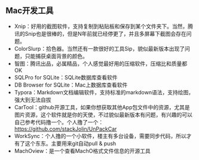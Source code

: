 ## Mac开发工具

- Xnip：好用的截图软件，支持复制到粘贴板和保存到某个文件夹下。当然，腾讯的Snip也是很棒的，但是N年前就已经停更了，并且多屏幕下截图会存在问题。
- ColorSlurp：拾色器。当然还有一款很好的工具Sip，貌似最新版本出现了问题，只能捕获桌面背景的颜色。
- 智图：腾讯出品，必属精品，个人感觉最好用的压缩软件，压缩比和质量都OK
- SQLPro for SQLite：SQLite数据库查看软件
- DB Browser for SQLite：Mac上数据库查看软件
- Typora：Markdown文档编辑软件，支持标准的markdown语法，支持绘图，强大到无法自拔
- CarTool：github开源工具，如果你想获取其他App包文件中的资源，尤其是图片资源，这个软件就是你的天使，不过貌似最新版本有问题，有兴趣的可以自己参考代码撸一个。个人撸了一个：https://github.com/stackJolin/UnPackCar
- WorkSync：个人撸的一个小软件，楼主有多台设备，需要同步代码，所以才有了这个东东。主要用来git自动pull & push
- MachOview：是一个查看MachO格式文件信息的开源工具
